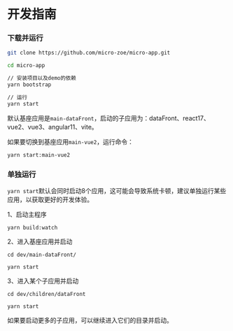 # 开发指南

### 下载并运行
```bash
git clone https://github.com/micro-zoe/micro-app.git

cd micro-app

// 安装项目以及demo的依赖
yarn bootstrap 

// 运行
yarn start
```

默认基座应用是`main-dataFront`，启动的子应用为：dataFront、react17、vue2、vue3、angular11、vite。

如果要切换到基座应用`main-vue2`，运行命令：

```bash
yarn start:main-vue2
```

### 单独运行
`yarn start`默认会同时启动8个应用，这可能会导致系统卡顿，建议单独运行某些应用，以获取更好的开发体验。

1、启动主程序
```
yarn build:watch
```

2、进入基座应用并启动
```
cd dev/main-dataFront/

yarn start
```

3、进入某个子应用并启动
```
cd dev/children/dataFront

yarn start
```

如果要启动更多的子应用，可以继续进入它们的目录并启动。
